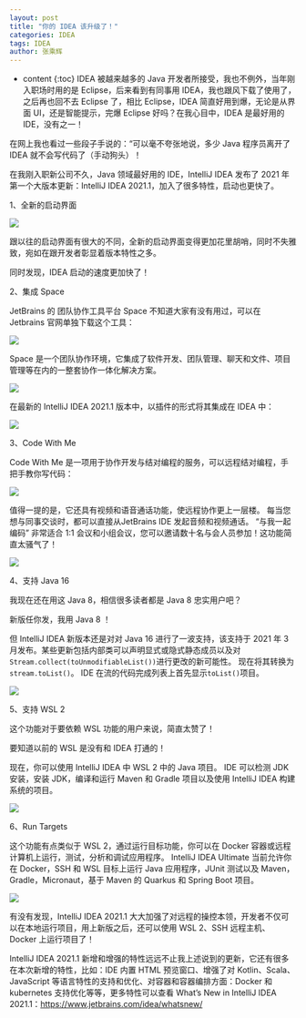 ```yaml
---
layout: post
title: "你的 IDEA 该升级了！"
categories: IDEA
tags: IDEA
author: 张乘辉
---
```


* content
{:toc}
IDEA 被越来越多的 Java 开发者所接受，我也不例外，当年刚入职场时用的是 Eclipse，后来看到有同事用 IDEA，我也跟风下载了使用了，之后再也回不去 Eclipse 了，相比 Eclipse，IDEA 简直好用到爆，无论是从界面 UI，还是智能提示，完爆 Eclipse 好吗？在我心目中，IDEA 是最好用的 IDE，没有之一！













在网上我也看过一些段子手说的：“可以毫不夸张地说，多少 Java 程序员离开了 IDEA 就不会写代码了（手动狗头）！

在我刚入职新公司不久，Java 领域最好用的 IDE，IntelliJ IDEA 发布了 2021 年第一个大版本更新：IntelliJ IDEA 2021.1，加入了很多特性，启动也更快了。

1、全新的启动界面

![](https://raw.githubusercontent.com/objcoding/md-picture/master/img/20210509101829.png)

跟以往的启动界面有很大的不同，全新的启动界面变得更加花里胡哨，同时不失雅致，宛如在跟开发者彰显着版本特性之多。

同时发现，IDEA 启动的速度更加快了！

2、集成 Space

JetBrains 的 团队协作工具平台 Space 不知道大家有没有用过，可以在 Jetbrains 官网单独下载这个工具：

![](https://raw.githubusercontent.com/objcoding/md-picture/master/img/20210509103102.png)

Space 是一个团队协作环境，它集成了软件开发、团队管理、聊天和文件、项目管理等在内的一整套协作一体化解决方案。

![](https://raw.githubusercontent.com/objcoding/md-picture/master/img/20210509103302.png)

在最新的 IntelliJ IDEA 2021.1 版本中，以插件的形式将其集成在 IDEA 中：

![](https://raw.githubusercontent.com/objcoding/md-picture/master/img/20210509103857.png)

3、Code With Me

Code With Me 是一项用于协作开发与结对编程的服务，可以远程结对编程，手把手教你写代码：

![](https://raw.githubusercontent.com/objcoding/md-picture/master/img/20210509104317.png)

值得一提的是，它还具有视频和语音通话功能，使远程协作更上一层楼。 每当您想与同事交谈时，都可以直接从JetBrains IDE 发起音频和视频通话。 “与我一起编码” 非常适合 1:1 会议和小组会议，您可以邀请数十名与会人员参加！这功能简直太骚气了！

![](https://raw.githubusercontent.com/objcoding/md-picture/master/img/20210509105041.png)

4、支持 Java 16

我现在还在用这 Java 8，相信很多读者都是 Java 8 忠实用户吧？

新版任你发，我用 Java 8 ！

但 IntelliJ IDEA 新版本还是对对 Java 16 进行了一波支持，该支持于 2021 年 3 月发布。某些更新包括内部类可以声明显式或隐式静态成员以及对` Stream.collect(toUnmodifiableList())`进行更改的新可能性。 现在将其转换为`stream.toList()`。 IDE 在流的代码完成列表上首先显示`toList()`项目。

![](https://raw.githubusercontent.com/objcoding/md-picture/master/img/20210509105332.png)

5、支持 WSL 2

这个功能对于要依赖 WSL 功能的用户来说，简直太赞了！

要知道以前的 WSL 是没有和 IDEA 打通的！

 现在，你可以使用 IntelliJ IDEA 中 WSL 2 中的 Java 项目。 IDE 可以检测 JDK 安装，安装 JDK，编译和运行 Maven 和 Gradle 项目以及使用 IntelliJ IDEA 构建系统的项目。

![](https://raw.githubusercontent.com/objcoding/md-picture/master/img/20210509110117.png)

6、Run Targets

这个功能有点类似于 WSL 2，通过运行目标功能，你可以在 Docker 容器或远程计算机上运行，测试，分析和调试应用程序。 IntelliJ IDEA Ultimate 当前允许你在 Docker，SSH 和 WSL 目标上运行 Java 应用程序，JUnit 测试以及 Maven，Gradle，Micronaut，基于 Maven 的 Quarkus 和 Spring Boot 项目。

![](https://raw.githubusercontent.com/objcoding/md-picture/master/img/20210509110539.png)

有没有发现，IntelliJ IDEA 2021.1 大大加强了对远程的操控本领，开发者不仅可以在本地运行项目，用上新版之后，还可以使用 WSL 2、SSH 远程主机、Docker 上运行项目了！

IntelliJ IDEA 2021.1 新增和增强的特性远远不止我上述说到的更新，它还有很多在本次新增的特性，比如：IDE 内置 HTML 预览窗口、增强了对 Kotlin、Scala、JavaScript 等语言特性的支持和优化、对容器和容器编排方面：Docker 和 kubernetes 支持优化等等，更多特性可以查看 What’s New in IntelliJ IDEA 2021.1：https://www.jetbrains.com/idea/whatsnew/





